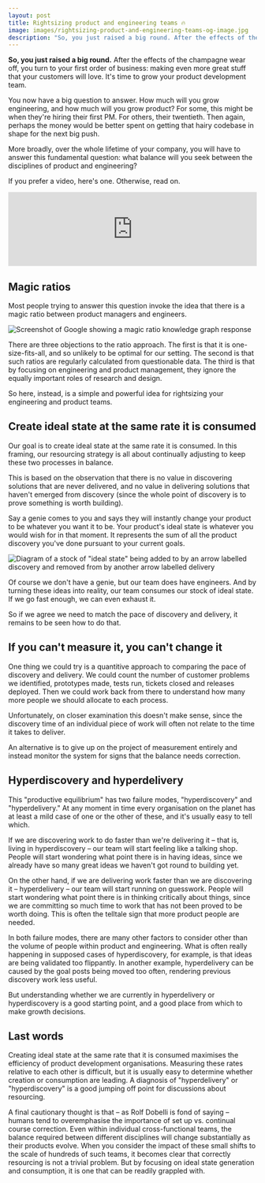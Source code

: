 ```yaml
---
layout: post
title: Rightsizing product and engineering teams 🔥
image: images/rightsizing-product-and-engineering-teams-og-image.jpg
description: "So, you just raised a big round. After the effects of the champagne wear off, you turn to your first order of business: making even more great stuff that your customers will love. It's time to grow your product development team."
---
```


**So, you just raised a big round.** After the effects of the champagne wear off, you turn to your first order of business: making even more great stuff that your customers will love. It's time to grow your product development team.

You now have a big question to answer. How much will you grow engineering, and how much will you grow product? For some, this might be when they're hiring their first PM. For others, their twentieth. Then again, perhaps the money would be better spent on getting that hairy codebase in shape for the next big push.

More broadly, over the whole lifetime of your company, you will have to answer this fundamental question: what balance will you seek between the disciplines of product and engineering?

If you prefer a video, here's one. Otherwise, read on.

<div class="iframe-wrapper">
	<iframe width="100%" src="https://www.youtube.com/embed/KNWHNHIJj2s" frameborder="0" allow="accelerometer; autoplay; clipboard-write; encrypted-media; gyroscope; picture-in-picture" allowfullscreen></iframe>
</div>

## Magic ratios

Most people trying to answer this question invoke the idea that there is a magic ratio between product managers and engineers.

![Screenshot of Google showing a magic ratio knowledge graph response](/blog/images/magic-ratios.png)

There are three objections to the ratio approach. The first is that it is one-size-fits-all, and so unlikely to be optimal for our setting. The second is that such ratios are regularly calculated from questionable data. The third is that by focusing on engineering and product management, they ignore the equally important roles of research and design.

So here, instead, is a simple and powerful idea for rightsizing your engineering and product teams.

## Create ideal state at the same rate it is consumed

Our goal is to create ideal state at the same rate it is consumed. In this framing, our resourcing strategy is all about continually adjusting to keep these two processes in balance.

This is based on the observation that there is no value in discovering solutions that are never delivered, and no value in delivering solutions that haven't emerged from discovery (since the whole point of discovery is to prove something is worth building).

Say a genie comes to you and says they will instantly change your product to be whatever you want it to be. Your product's ideal state is whatever you would wish for in that moment. It represents the sum of all the product discovery you've done pursuant to your current goals.

![Diagram of a stock of "ideal state" being added to by an arrow labelled discovery and removed from by another arrow labelled delivery](/blog/images/ideal-state-diagram.jpg)

Of course we don't have a genie, but our team does have engineers. And by turning these ideas into reality, our team consumes our stock of ideal state. If we go fast enough, we can even exhaust it.

So if we agree we need to match the pace of discovery and delivery, it remains to be seen how to do that.

## If you can't measure it, you can't change it

One thing we could try is a quantitive approach to comparing the pace of discovery and delivery. We could count the number of customer problems we identified, prototypes made, tests run, tickets closed and releases deployed. Then we could work back from there to understand how many more people we should allocate to each process.

Unfortunately, on closer examination this doesn't make sense, since the discovery time of an individual piece of work will often not relate to the time it takes to deliver.

An alternative is to give up on the project of measurement entirely and instead monitor the system for signs that the balance needs correction.

## Hyperdiscovery and hyperdelivery

This "productive equilibrium" has two failure modes, "hyperdiscovery" and "hyperdelivery." At any moment in time every organisation on the planet has at least a mild case of one or the other of these, and it's usually easy to tell which.

If we are discovering work to do faster than we're delivering it &ndash; that is, living in hyperdiscovery &ndash; our team will start feeling like a talking shop. People will start wondering what point there is in having ideas, since we already have so many great ideas we haven't got round to building yet.

On the other hand, if we are delivering work faster than we are discovering it &ndash; hyperdelivery &ndash; our team will start running on guesswork. People will start wondering what point there is in thinking critically about things, since we are committing so much time to work that has not been proved to be worth doing. This is often the telltale sign that more product people are needed.

In both failure modes, there are many other factors to consider other than the volume of people within product and engineering. What is often really happening in supposed cases of hyperdiscovery, for example, is that ideas are being validated too flippantly. In another example, hyperdelivery can be caused by the goal posts being moved too often, rendering previous discovery work less useful.

But understanding whether we are currently in hyperdelivery or hyperdiscovery is a good starting point, and a good place from which to make growth decisions.

## Last words

Creating ideal state at the same rate that it is consumed maximises the efficiency of product development organisations. Measuring these rates relative to each other is difficult, but it is usually easy to determine whether creation or consumption are leading. A diagnosis of "hyperdelivery" or "hyperdiscovery" is a good jumping off point for discussions about resourcing.

A final cautionary thought is that &ndash; as Rolf Dobelli is fond of saying &ndash; humans tend to overemphasise the importance of set up vs. continual course correction. Even within individual cross-functional teams, the balance required between different disciplines will change substantially as their products evolve. When you consider the impact of  these small shifts to the scale of hundreds of such teams, it becomes clear that correctly resourcing is not a trivial problem. But by focusing on ideal state generation and consumption, it is one that can be readily grappled with.